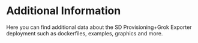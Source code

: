 # Additional Information

Here you can find additional data about the SD Provisioning+Grok Exporter deployment such as dockerfiles, examples, graphics and more.
